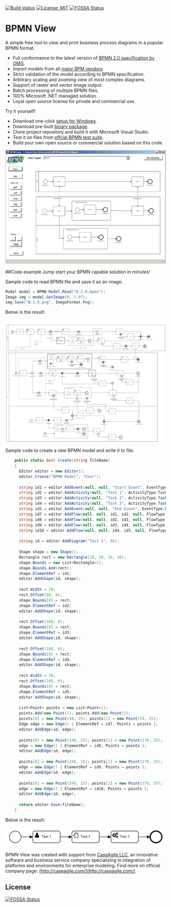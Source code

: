 [![Build status](https://ci.appveyor.com/api/projects/status/ykti6ct855mmq45a?svg=true)](https://ci.appveyor.com/project/bzinchenko/bpmnview)
[![License: MIT](https://img.shields.io/badge/License-MIT-blue.svg)](https://opensource.org/licenses/MIT) [![FOSSA Status](https://app.fossa.io/api/projects/git%2Bgithub.com%2Fbzinchenko%2Fbpmnview.svg?type=shield)](https://app.fossa.io/projects/git%2Bgithub.com%2Fbzinchenko%2Fbpmnview?ref=badge_shield)

# BPMN View
A simple free tool to view and print business process diagrams in a popular BPMN format. 

* Full conformance to the latest version of [BPMN 2.0 specification by OMG](http://www.bpmn.org/).
* Import models from all [major BPM vendors](http://bpmn-miwg.github.io/bpmn-miwg-tools/)
* Strict validation of the model according to BPMN specification.
* Arbitrary scaling and zooming view of most complex diagrams.
* Support of raster and vector image output.
* Batch processing of multiple BPMN files.
* 100% Microsoft .NET managed solution.
* Loyal open source license for private and commercial use.
 
Try it yourself!
* Download one-click [setup for Windows](https://github.com/bzinchenko/bpmnview/blob/master/Setup/BPMNView_Setup.zip).
* Download pre-built [binary package](https://github.com/bzinchenko/bpmnview/blob/master/Setup/BPMNView_Sources.zip).
* Clone project repository and build it with Microsoft Visual Studio.
* Test it on files from [offcial BPMN test suite](https://github.com/bpmn-miwg/bpmn-miwg-test-suite).
* Build your own open source or commercial solution based on this code.

 
![bzinchenko](Images/BPMN_View.png)

##Code example
Jump start your BPMN capable solution in minutes!

Sample code to read BPMN file and save it as an image:

```csharp
Model model = BPMN.Model.Read("B.2.0.bpmn");
Image img = model.GetImage(0, 2.0f);
img.Save("B.2.0.png", ImageFormat.Png);
```

Below is the result:

![bzinchenko](Images/B.2.0.png)

Sample code to create a new BPMN model and write it to file:

```csharp
    public static bool Create(string fileName)
    {
      Editor editor = new Editor();
      editor.Create("BPMN Model", "User");

      string id1 = editor.AddEvent(null, null, "Start Event", EventType.Start, EventTrigger.None, EventRole.None);
      string id2 = editor.AddActivity(null, "Task 1", ActivityType.Task, ActivityMarker.None, TaskType.User, null);
      string id3 = editor.AddActivity(null, "Task 2", ActivityType.Task, ActivityMarker.None, TaskType.Manual, null);
      string id4 = editor.AddActivity(null, "Task 3", ActivityType.Task, ActivityMarker.None, TaskType.Service, null);
      string id5 = editor.AddEvent(null, null, "End Event", EventType.End, EventTrigger.None, EventRole.None);
      string id7 = editor.AddFlow(null, null, id1, id2, null, FlowType.Sequence, null, false, FlowDirection.None);
      string id8 = editor.AddFlow(null, null, id2, id3, null, FlowType.Sequence, null, false, FlowDirection.None);
      string id9 = editor.AddFlow(null, null, id3, id4, null, FlowType.Sequence, null, false, FlowDirection.None);
      string id10 = editor.AddFlow(null, null, id4, id5, null, FlowType.Sequence, null, false, FlowDirection.None);

      string id = editor.AddDiagram("Test 1", 96);

      Shape shape = new Shape();
      Rectangle rect = new Rectangle(10, 10, 30, 30);
      shape.Bounds = new List<Rectangle>();
      shape.Bounds.Add(rect);
      shape.ElementRef = id1;
      editor.AddShape(id, shape);

      rect.Width = 70;
      rect.Offset(60, 0);
      shape.Bounds[0] = rect;
      shape.ElementRef = id2;
      editor.AddShape(id, shape);

      rect.Offset(100, 0);
      shape.Bounds[0] = rect;
      shape.ElementRef = id3;
      editor.AddShape(id, shape);

      rect.Offset(100, 0);
      shape.Bounds[0] = rect;
      shape.ElementRef = id4;
      editor.AddShape(id, shape);

      rect.Width = 30;
      rect.Offset(100, 0);
      shape.Bounds[0] = rect;
      shape.ElementRef = id5;
      editor.AddShape(id, shape);

      List<Point> points = new List<Point>();
      points.Add(new Point()); points.Add(new Point());
      points[0] = new Point(40, 25); points[1] = new Point(70, 25);
      Edge edge = new Edge() { ElementRef = id7, Points = points }; 
      editor.AddEdge(id, edge);

      points[0] = new Point(140, 25); points[1] = new Point(170, 25);
      edge = new Edge() { ElementRef = id8, Points = points }; 
      editor.AddEdge(id, edge);

      points[0] = new Point(240, 25); points[1] = new Point(270, 25);
      edge = new Edge() { ElementRef = id9, Points = points }; 
      editor.AddEdge(id, edge);

      points[0] = new Point(340, 25); points[1] = new Point(370, 25);
      edge = new Edge() { ElementRef = id10, Points = points }; 
      editor.AddEdge(id, edge);

      return editor.Save(fileName);
    }
```

Below is the result:

![bzinchenko](Images/TestModel.png)

BPMN View was created with support from [CaseAgile LLC](http://caseagile.com/), an innovative software and business service company specializing in integration of platforms and environments for enterprise modeling. Find more on official company page: [http://caseagile.com/](http://caseagile.com/)


## License
[![FOSSA Status](https://app.fossa.io/api/projects/git%2Bgithub.com%2Fbzinchenko%2Fbpmnview.svg?type=large)](https://app.fossa.io/projects/git%2Bgithub.com%2Fbzinchenko%2Fbpmnview?ref=badge_large)
